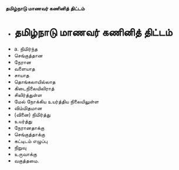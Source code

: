 **தமிழ்நாடு மாணவர் கணினித் திட்டம்**
- # தமிழ்நாடு மாணவர் கணினித் திட்டம்
- a. நிமிர்ந்த
- செங்குத்தான
- நேரான
- வளையாத
- சாயாத
- தொங்கலாயில்லாத
- கிடைநிலையிலிராத்
- சிலிர்த்துள்ள
- மேல் நோக்கிய உயர்த்திய நிலையிலுள்ள
- விம்மிதமான
- (வினை) நிமிர்த்து
- உயர்த்து
- நேரானதாக்கு
- செங்குத்தாக்கு
- கட்டிடம் எழுப்பு
- நிறுவு
- உருவாக்கு
- வகுத்தமை.

